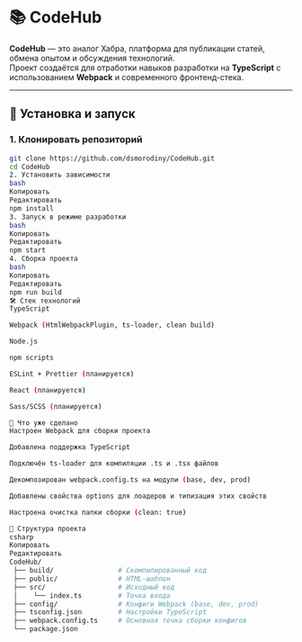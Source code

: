 # 📚 CodeHub

**CodeHub** — это аналог Хабра, платформа для публикации статей, обмена опытом и обсуждения технологий.  
Проект создаётся для отработки навыков разработки на **TypeScript** с использованием **Webpack** и современного фронтенд-стека.

---

## 🚀 Установка и запуск

### 1. Клонировать репозиторий

```bash
git clone https://github.com/dsmorodiny/CodeHub.git
cd CodeHub
2. Установить зависимости
bash
Копировать
Редактировать
npm install
3. Запуск в режиме разработки
bash
Копировать
Редактировать
npm start
4. Сборка проекта
bash
Копировать
Редактировать
npm run build
🛠 Стек технологий
TypeScript

Webpack (HtmlWebpackPlugin, ts-loader, clean build)

Node.js

npm scripts

ESLint + Prettier (планируется)

React (планируется)

Sass/SCSS (планируется)

📌 Что уже сделано
Настроен Webpack для сборки проекта

Добавлена поддержка TypeScript

Подключён ts-loader для компиляции .ts и .tsx файлов

Декомпозирован webpack.config.ts на модули (base, dev, prod)

Добавлены свойства options для лоадеров и типизация этих свойств

Настроена очистка папки сборки (clean: true)

📂 Структура проекта
csharp
Копировать
Редактировать
CodeHub/
 ├── build/                # Скомпилированный код
 ├── public/               # HTML-шаблон
 ├── src/                  # Исходный код
 │    └── index.ts         # Точка входа
 ├── config/               # Конфиги Webpack (base, dev, prod)
 ├── tsconfig.json         # Настройки TypeScript
 ├── webpack.config.ts     # Основная точка сборки конфигов
 └── package.json
```
